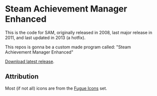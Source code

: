 # Steam Achievement Manager Enhanced

This is the code for SAM, originally released in 2008, last major release in 2011, and last updated in 2013 (a hotfix).

This repos is gonna be a custom made program called: "Steam Achievement Manager Enhanced"

[Download latest release](https://github.com/Mailootje/SteamAchievementManagerEnhanced/releases/latest).

## Attribution

Most (if not all) icons are from the [Fugue Icons](http://p.yusukekamiyamane.com/) set.